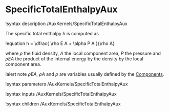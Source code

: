 # SpecificTotalEnthalpyAux

!syntax description /AuxKernels/SpecificTotalEnthalpyAux

The specific total enthalpy $h$ is computed as

!equation
h = \dfrac{ \rho E A + \alpha P A }{\rho A}

where $\rho$ the fluid density, $A$ the local component area, $P$ the pressure and
$\rho E A$ the product of the internal energy by the density by the local component area.

!alert note
$\rho E A$, $\rho A$ and $\rho$ are variables usually defined by the [Components](syntax/Components/index.md).

!syntax parameters /AuxKernels/SpecificTotalEnthalpyAux

!syntax inputs /AuxKernels/SpecificTotalEnthalpyAux

!syntax children /AuxKernels/SpecificTotalEnthalpyAux
